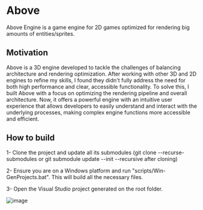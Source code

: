 # Above
Above Engine is a game engine for 2D games optimized for rendering big amounts of entities/sprites.

## Motivation
Above is a 3D engine developed to tackle the challenges of balancing architecture and rendering optimization. After working with other 3D and 2D engines to refine my skills, I found they didn't fully address the need for both high performance and clear, accessible functionality. To solve this, I built Above with a focus on optimizing the rendering pipeline and overall architecture. Now, it offers a powerful engine with an intuitive user experience that allows developers to easily understand and interact with the underlying processes, making complex engine functions more accessible and efficient.

## How to build
1- Clone the project and update all its submodules (git clone --recurse-submodules or git submodule update --init --recursive after cloning)

2- Ensure you are on a Windows platform and run "scripts/Win-GenProjects.bat". This will build all the necessary files.

3- Open the Visual Studio project generated on the root folder.

![image](https://github.com/LoronsoDev/Above/assets/6765871/ffca5eb0-9c7e-4c00-bb24-324d9e1ca6c6)

